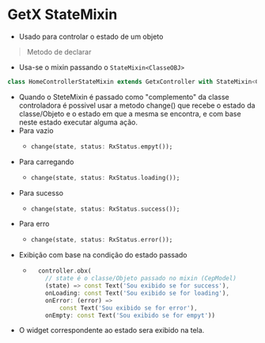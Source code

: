 # GetX StateMixin
- Usado para controlar o estado de um objeto
> Metodo de declarar
- Usa-se o mixin passando o ```StateMixin<ClasseOBJ>```
```dart
class HomeControllerStateMixin extends GetxController with StateMixin<CepModel> {}
```
- Quando o SteteMixin é passado como "complemento" da classe controladora é possivel usar a metodo change() que recebe o estado da classe/Objeto e o estado em que a mesma se encontra, e com base neste estado executar alguma ação.
- Para vazio
  - ```dart
    change(state, status: RxStatus.empyt());
    ```
- Para carregando
  - ```dart
    change(state, status: RxStatus.loading());
    ```
- Para sucesso
  - ```dart
    change(state, status: RxStatus.success());
    ```
- Para erro
  - ```dart
    change(state, status: RxStatus.error());
    ```
- Exibição com base na condição do estado passado
  - ```dart
      controller.obx(
        // state é o classe/Objeto passado no mixin (CepModel)
        (state) => const Text('Sou exibido se for success'),
        onLoading: const Text('Sou exibido se for loading'),
        onError: (error) =>
            const Text('Sou exibido se for error'),
        onEmpty: const Text('Sou exibido se for empyt'))
    ```
- O widget correspondente ao estado sera exibido na tela.